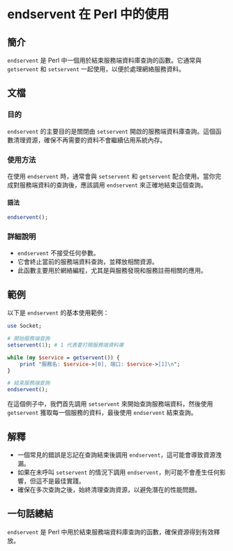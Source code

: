 <!--
Meta Description: # endservent 在 Perl 中的使用 ## 簡介 `endservent` 是 Perl 中一個用於結束服務端資料庫查詢的函數。它通常與 `getservent` 和 `setservent` 一起使用，以便於處理網絡服務資料。 ## 文檔 ### 目的 `endservent` 的主要...
Meta Keywords: endservent, setservent, perl, getservent, service
-->

# endservent 在 Perl 中的使用

## 簡介
`endservent` 是 Perl 中一個用於結束服務端資料庫查詢的函數。它通常與 `getservent` 和 `setservent` 一起使用，以便於處理網絡服務資料。

## 文檔
### 目的
`endservent` 的主要目的是關閉由 `setservent` 開啟的服務端資料庫查詢。這個函數清理資源，確保不再需要的資料不會繼續佔用系統內存。

### 使用方法
在使用 `endservent` 時，通常會與 `setservent` 和 `getservent` 配合使用。當你完成對服務端資料的查詢後，應該調用 `endservent` 來正確地結束這個查詢。

#### 語法
```perl
endservent();
```

### 詳細說明
- `endservent` 不接受任何參數。
- 它會終止當前的服務端資料查詢，並釋放相關資源。
- 此函數主要用於網絡編程，尤其是與服務發現和服務註冊相關的應用。

## 範例
以下是 `endservent` 的基本使用範例：

```perl
use Socket;

# 開始服務端查詢
setservent(1); # 1 代表要打開服務端資料庫

while (my $service = getservent()) {
    print "服務名: $service->[0], 端口: $service->[1]\n";
}

# 結束服務端查詢
endservent();
```

在這個例子中，我們首先調用 `setservent` 來開始查詢服務端資料，然後使用 `getservent` 獲取每一個服務的資料，最後使用 `endservent` 結束查詢。

## 解釋
- 一個常見的錯誤是忘記在查詢結束後調用 `endservent`，這可能會導致資源洩漏。
- 如果在未呼叫 `setservent` 的情況下調用 `endservent`，則可能不會產生任何影響，但這不是最佳實踐。
- 確保在多次查詢之後，始終清理查詢資源，以避免潛在的性能問題。

## 一句話總結
`endservent` 是 Perl 中用於結束服務端資料庫查詢的函數，確保資源得到有效釋放。